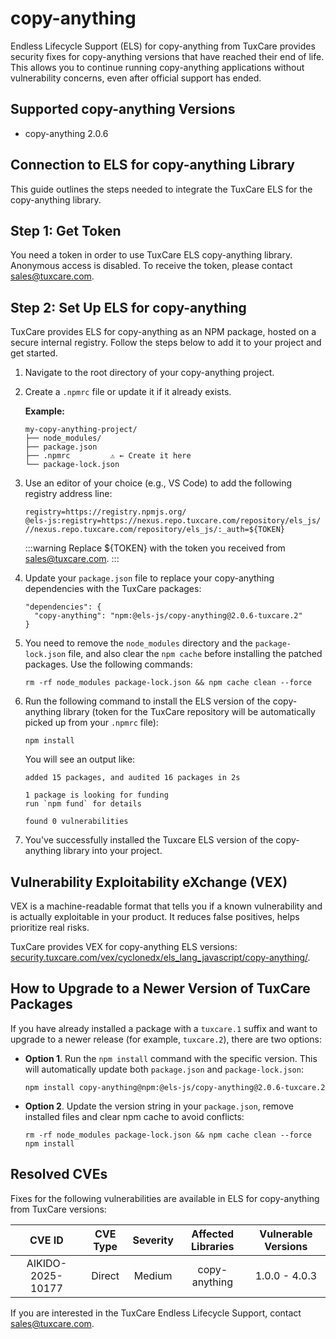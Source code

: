 # copy-anything

Endless Lifecycle Support (ELS) for copy-anything from TuxCare provides security fixes for copy-anything versions that have reached their end of life. This allows you to continue running copy-anything applications without vulnerability concerns, even after official support has ended.

## Supported copy-anything Versions

* copy-anything 2.0.6

## Connection to ELS for copy-anything Library

This guide outlines the steps needed to integrate the TuxCare ELS for the copy-anything library.

## Step 1: Get Token

You need a token in order to use TuxCare ELS copy-anything library. Anonymous access is disabled. To receive the token, please contact [sales@tuxcare.com](mailto:sales@tuxcare.com).

## Step 2: Set Up ELS for copy-anything

TuxCare provides ELS for copy-anything as an NPM package, hosted on a secure internal registry. Follow the steps below to add it to your project and get started.

1. Navigate to the root directory of your copy-anything project.
2. Create a `.npmrc` file or update it if it already exists.

   **Example:**

   ```text
   my-copy-anything-project/
   ├── node_modules/
   ├── package.json
   ├── .npmrc         ⚠️ ← Create it here
   └── package-lock.json
   ```

3. Use an editor of your choice (e.g., VS Code) to add the following registry address line:

   <CodeWithCopy>

   ```text
   registry=https://registry.npmjs.org/
   @els-js:registry=https://nexus.repo.tuxcare.com/repository/els_js/
   //nexus.repo.tuxcare.com/repository/els_js/:_auth=${TOKEN}
   ```

   </CodeWithCopy>

   :::warning
   Replace ${TOKEN} with the token you received from [sales@tuxcare.com](mailto:sales@tuxcare.com).
   :::

4. Update your `package.json` file to replace your copy-anything dependencies with the TuxCare packages:

   <CodeWithCopy>

   ```text
   "dependencies": {
     "copy-anything": "npm:@els-js/copy-anything@2.0.6-tuxcare.2"
   }
   ```

   </CodeWithCopy>

5. You need to remove the `node_modules` directory and the `package-lock.json` file, and also clear the `npm cache` before installing the patched packages. Use the following commands:
   
   <CodeWithCopy>

   ```text
   rm -rf node_modules package-lock.json && npm cache clean --force
   ```

   </CodeWithCopy>

6. Run the following command to install the ELS version of the copy-anything library (token for the TuxCare repository will be automatically picked up from your `.npmrc` file):

   <CodeWithCopy>

   ```text
   npm install
   ```

   </CodeWithCopy>

   You will see an output like:

   ```text
   added 15 packages, and audited 16 packages in 2s

   1 package is looking for funding
   run `npm fund` for details

   found 0 vulnerabilities
   ```

7. You've successfully installed the Tuxcare ELS version of the copy-anything library into your project.

## Vulnerability Exploitability eXchange (VEX) 

VEX is a machine-readable format that tells you if a known vulnerability and is actually exploitable in your product. It reduces false positives, helps prioritize real risks.

TuxCare provides VEX for copy-anything ELS versions: [security.tuxcare.com/vex/cyclonedx/els_lang_javascript/copy-anything/](https://security.tuxcare.com/vex/cyclonedx/els_lang_javascript/copy-anything/).

## How to Upgrade to a Newer Version of TuxCare Packages

If you have already installed a package with a `tuxcare.1` suffix and want to upgrade to a newer release (for example, `tuxcare.2`), there are two options:

* **Option 1**. Run the `npm install` command with the specific version. This will automatically update both `package.json` and `package-lock.json`:

  <CodeWithCopy>

  ```text
  npm install copy-anything@npm:@els-js/copy-anything@2.0.6-tuxcare.2
  ```

  </CodeWithCopy>

* **Option 2**. Update the version string in your `package.json`, remove installed files and clear npm cache to avoid conflicts:

  <CodeWithCopy>

  ```text
  rm -rf node_modules package-lock.json && npm cache clean --force
  npm install
  ```

  </CodeWithCopy>

## Resolved CVEs

Fixes for the following vulnerabilities are available in ELS for copy-anything from TuxCare versions:

| CVE ID         | CVE Type | Severity | Affected Libraries | Vulnerable Versions |
| :------------: | :------: |:--------:|:------------------:| :----------------: |
| AIKIDO-2025-10177 | Direct   | Medium   | copy-anything     | 1.0.0 - 4.0.3     |

If you are interested in the TuxCare Endless Lifecycle Support, contact [sales@tuxcare.com](mailto:sales@tuxcare.com).
